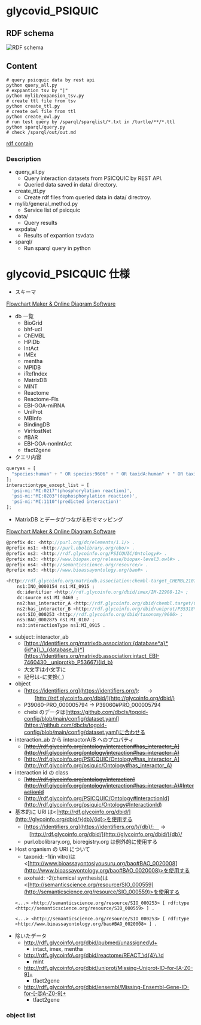 # glycovid_PSIQUIC
## RDF schema
![RDF schema](/resources/img/schema.png)

## Content

```
# query psicquic data by rest api
python query_all.py
# exppantion tsv by "|"
python mylib/expansion_tsv.py
# create ttl file from tsv
python create_ttl.py
# create owl file from ttl
python create_owl.py
# run test query by /sparql/sparqlist/*.txt in /turtle/**/*.ttl
python sparql/query.py
# check /sparql/out/out.md
```

[rdf contain](https://github.com/arakkkkk/glycovid_PSIQUIC/blob/main/sparql/out/out.md)<br>

### Description
- query_all.py
  - Query interaction datasets from PSICQUIC by REST API.
  - Queried data saved in data/ directory.
- create_ttl.py
  - Create rdf files from queried data in data/ directroy.
- mylib/general_method.py
  - Service list of psicquic
- data/
  - Query results
- expdata/
  - Results of expantion tsvdata
- sparql/
  - Run sparql query in python

# glycovid_PSICQUIC 仕様

- スキーマ

[Flowchart Maker & Online Diagram Software](https://app.diagrams.net/#G1l1cZKZryTm6ed0e-L-dOC0RhhKUMjtAt)

- db 一覧
  - BioGrid
  - bhf-ucl
  - ChEMBL
  - HPIDb
  - IntAct
  - IMEx
  - mentha
  - MPIDB
  - iRefIndex
  - MatrixDB
  - MINT
  - Reactome
  - Reactome-FIs
  - EBI-GOA-miRNA
  - UniProt
  - MBInfo
  - BindingDB
  - VirHostNet
  - #BAR
  - EBI-GOA-nonIntAct
  - tfact2gene
- クエリ内容

```jsx
queryes = [
  "species:human" + " OR species:9606" + " OR taxidA:human" + " OR taxidA:9606" + " OR taxidB:human" + " OR taxidA:9606"
];
interactiontype_except_list = [
  'psi-mi:"MI:0217"(phosphorylation reaction)',
  'psi-mi:"MI:0203"(dephosphorylation reaction)',
  'psi-mi:"MI:1110"(predicted interaction)'
];
```

- MatrixDB とデータがつながる形でマッピング

[Flowchart Maker & Online Diagram Software](https://app.diagrams.net/#G1Vdkum5NCG3MsLvJ7HJ6PDXt6iG7PCHaw)

```jsx
@prefix dc: <http://purl.org/dc/elements/1.1/> .
@prefix ns1: <http://purl.obolibrary.org/obo/> .
@prefix ns2: <http://rdf.glycoinfo.org/PSICQUIC/Ontology#> .
@prefix ns3: <http://www.biopax.org/release/biopax-level3.owl#> .
@prefix ns4: <http://semanticscience.org/resource/> .
@prefix ns5: <http://www.bioassayontology.org/bao#> .

<http://rdf.glycoinfo.org/matrixdb.association:chembl-target_CHEMBL2107838__uniprotkb_P35318%23PRO_0000000963> ns1:IAO_0000119 <http://rdf.glycoinfo.org/dbid/imex/IM-22908> ;
    ns1:INO_0000154 ns1:MI_0915 ;
    dc:identifier <http://rdf.glycoinfo.org/dbid/imex/IM-22908-12> ;
    dc:source ns1:MI_0469 ;
    ns2:has_interactor_A <http://rdf.glycoinfo.org/dbid/chembl.target/CHEMBL2107838> ;
    ns2:has_interactor_B <http://rdf.glycoinfo.org/dbid/uniprot/P35318%23PRO_0000000963> ;
    ns4:SIO_000253 <http://rdf.glycoinfo.org/dbid/taxonomy/9606> ;
    ns5:BAO_0002875 ns1:MI_0107 ;
    ns3:interactionType ns1:MI_0915 .
```

- subject: interactor_ab
  - [https://identifiers.org/matrixdb.association:{database*a}*{id*a}\_\_{database_b}*](https://identifiers.org/matrixdb.association:intact_EBI-7460430__uniprotkb_P53667){id_b}
  - 大文字は小文字に
  - 記号は-に変換(\_)
- object
  - [https://identifiers.org](https://identifiers.org/): 　 → 　　[http://rdf.glycoinfo.org/dbid/](http://glycoinfo.org/dbid/)
  - P39060-PRO_000005794 → P39060#PRO_000005794
  - chebi のデータは[https://github.com/dbcls/togoid-config/blob/main/config/dataset.yaml](https://github.com/dbcls/togoid-config/blob/main/config/dataset.yaml)に合わせる
- interaction_ab から interactorA/B へのプロパティ
  - [~~http://rdf.glycoinfo.org/ontology/interaction#has_interactor_A](http://rdf.glycoinfo.org/ontology/interaction#has_interactor_A)~~
  - [http://rdf.glycoinfo.org/PSICQUIC/Ontology#has_interactor_A](http://rdf.glycoinfo.org/psiquic/Ontology#has_interactor_A)
- interaction id の class
  - [~~http://rdf.glycoinfo.org/ontology/interaction](http://rdf.glycoinfo.org/ontology/interaction#has_interactor_A)#InteractionId~~
  - [http://rdf.glycoinfo.org/PSICQUIC/Ontology#InteractionId](http://rdf.glycoinfo.org/psiquic/Ontology#InteractionId)
- 基本的に URI は<[http://rdf.glycoinfo.org/dbid/](http://glycoinfo.org/dbid/){db}/{id}>を使用する
  - [https://identifiers.org](https://identifiers.org/)/{db}/:　 → 　[http://rdf.glycoinfo.org/dbid/](http://glycoinfo.org/dbid/){db}/
  - purl.obolibrary.org, bioregistry.org は例外的に使用する
- Host organism の URI について
  - taxonid: -1(in vitro)は<[http://www.bioassayontosiyousuru.org/bao#BAO_0020008](http://www.bioassayontology.org/bao#BAO_0020008)>を使用する
  - axohaid: -2(chemical synthesis)は<[http://semanticscience.org/resource/SIO_000559](http://semanticscience.org/resource/SIO_000559)>を使用する
  ```
  <...> <http://semanticscience.org/resource/SIO_000253> [ rdf:type <http://semanticscience.org/resource/SIO_000559> ] .
  ```
  ```
  <...> <http://semanticscience.org/resource/SIO_000253> [ rdf:type <http://www.bioassayontology.org/bao#BAO_0020008> ] .
  ```
- 除いたデータ
  - [http://rdf\\.glycoinfo\\.org/dbid/pubmed/unassigned\\d+](http://rdf%5C%5C.glycoinfo%5C%5C.org/dbid/pubmed/unassigned%5C%5Cd+)
    - intact, imex, mentha
  - [http://rdf\\.glycoinfo\\.org/dbid/reactome/REACT\_\\d{4}\\.\\d](http://rdf%5C%5C.glycoinfo%5C%5C.org/dbid/reactome/REACT_%5C%5Cd%7B4%7D%5C%5C.%5C%5Cd)
    - mint
  - [http://rdf\\.glycoinfo\\.org/dbid/uniprot/Missing-Uniprot-ID-for-[A-Z0-9]+](http://rdf%5C%5C.glycoinfo%5C%5C.org/dbid/uniprot/Missing-Uniprot-ID-for-%5BA-Z0-9%5D+)
    - tfact2gene
  - [http://rdf\\.glycoinfo\\.org/dbid/ensembl/Missing-Ensembl-Gene-ID-for-[-@A-Z0-9]+](http://rdf%5C%5C.glycoinfo%5C%5C.org/dbid/ensembl/Missing-Ensembl-Gene-ID-for-%5B-@A-Z0-9%5D+)
    - tfact2gene

### object list

